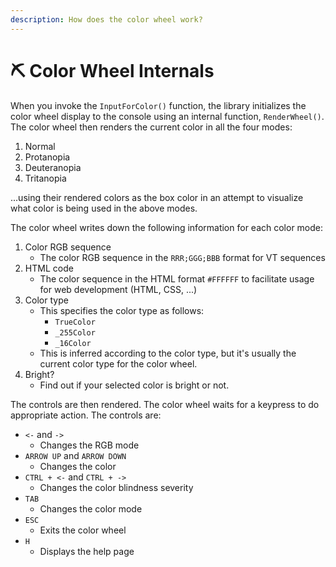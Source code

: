 ```yaml
---
description: How does the color wheel work?
---
```


# ⛏ Color Wheel Internals

When you invoke the `InputForColor()` function, the library initializes the color wheel display to the console using an internal function, `RenderWheel()`. The color wheel then renders the current color in all the four modes:

1. Normal
2. Protanopia
3. Deuteranopia
4. Tritanopia

...using their rendered colors as the box color in an attempt to visualize what color is being used in the above modes.

The color wheel writes down the following information for each color mode:

1. Color RGB sequence
   * The color RGB sequence in the `RRR;GGG;BBB` format for VT sequences
2. HTML code
   * The color sequence in the HTML format `#FFFFFF` to facilitate usage for web development (HTML, CSS, ...)
3. Color type
   * This specifies the color type as follows:
     * `TrueColor`
     * `_255Color`
     * `_16Color`
   * This is inferred according to the color type, but it's usually the current color type for the color wheel.
4. Bright?
   * Find out if your selected color is bright or not.

The controls are then rendered. The color wheel waits for a keypress to do appropriate action. The controls are:

* `<-` and `->`
  * Changes the RGB mode
* `ARROW UP` and `ARROW DOWN`
  * Changes the color
* `CTRL + <-` and `CTRL + ->`
  * Changes the color blindness severity
* `TAB`
  * Changes the color mode
* `ESC`
  * Exits the color wheel
* `H`
  * Displays the help page

